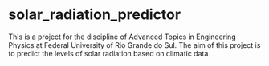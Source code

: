 # solar_radiation_predictor
This is a project for the discipline of Advanced Topics in Engineering Physics at Federal University of Rio Grande do Sul. The aim of this project is to predict the levels of solar radiation based on climatic data
